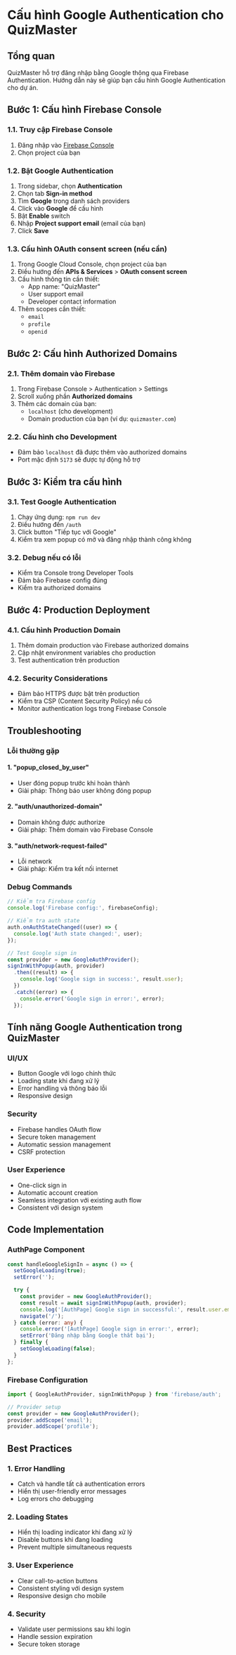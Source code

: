 # Cấu hình Google Authentication cho QuizMaster

## Tổng quan
QuizMaster hỗ trợ đăng nhập bằng Google thông qua Firebase Authentication. Hướng dẫn này sẽ giúp bạn cấu hình Google Authentication cho dự án.

## Bước 1: Cấu hình Firebase Console

### 1.1. Truy cập Firebase Console
1. Đăng nhập vào [Firebase Console](https://console.firebase.google.com/)
2. Chọn project của bạn

### 1.2. Bật Google Authentication
1. Trong sidebar, chọn **Authentication**
2. Chọn tab **Sign-in method**
3. Tìm **Google** trong danh sách providers
4. Click vào **Google** để cấu hình
5. Bật **Enable** switch
6. Nhập **Project support email** (email của bạn)
7. Click **Save**

### 1.3. Cấu hình OAuth consent screen (nếu cần)
1. Trong Google Cloud Console, chọn project của bạn
2. Điều hướng đến **APIs & Services** > **OAuth consent screen**
3. Cấu hình thông tin cần thiết:
   - App name: "QuizMaster"
   - User support email
   - Developer contact information
4. Thêm scopes cần thiết:
   - `email`
   - `profile`
   - `openid`

## Bước 2: Cấu hình Authorized Domains

### 2.1. Thêm domain vào Firebase
1. Trong Firebase Console > Authentication > Settings
2. Scroll xuống phần **Authorized domains**
3. Thêm các domain của bạn:
   - `localhost` (cho development)
   - Domain production của bạn (ví dụ: `quizmaster.com`)

### 2.2. Cấu hình cho Development
- Đảm bảo `localhost` đã được thêm vào authorized domains
- Port mặc định `5173` sẽ được tự động hỗ trợ

## Bước 3: Kiểm tra cấu hình

### 3.1. Test Google Authentication
1. Chạy ứng dụng: `npm run dev`
2. Điều hướng đến `/auth`
3. Click button "Tiếp tục với Google"
4. Kiểm tra xem popup có mở và đăng nhập thành công không

### 3.2. Debug nếu có lỗi
- Kiểm tra Console trong Developer Tools
- Đảm bảo Firebase config đúng
- Kiểm tra authorized domains

## Bước 4: Production Deployment

### 4.1. Cấu hình Production Domain
1. Thêm domain production vào Firebase authorized domains
2. Cập nhật environment variables cho production
3. Test authentication trên production

### 4.2. Security Considerations
- Đảm bảo HTTPS được bật trên production
- Kiểm tra CSP (Content Security Policy) nếu có
- Monitor authentication logs trong Firebase Console

## Troubleshooting

### Lỗi thường gặp

#### 1. "popup_closed_by_user"
- User đóng popup trước khi hoàn thành
- Giải pháp: Thông báo user không đóng popup

#### 2. "auth/unauthorized-domain"
- Domain không được authorize
- Giải pháp: Thêm domain vào Firebase Console

#### 3. "auth/network-request-failed"
- Lỗi network
- Giải pháp: Kiểm tra kết nối internet

### Debug Commands
```javascript
// Kiểm tra Firebase config
console.log('Firebase config:', firebaseConfig);

// Kiểm tra auth state
auth.onAuthStateChanged((user) => {
  console.log('Auth state changed:', user);
});

// Test Google sign in
const provider = new GoogleAuthProvider();
signInWithPopup(auth, provider)
  .then((result) => {
    console.log('Google sign in success:', result.user);
  })
  .catch((error) => {
    console.error('Google sign in error:', error);
  });
```

## Tính năng Google Authentication trong QuizMaster

### UI/UX
- Button Google với logo chính thức
- Loading state khi đang xử lý
- Error handling và thông báo lỗi
- Responsive design

### Security
- Firebase handles OAuth flow
- Secure token management
- Automatic session management
- CSRF protection

### User Experience
- One-click sign in
- Automatic account creation
- Seamless integration với existing auth flow
- Consistent với design system

## Code Implementation

### AuthPage Component
```typescript
const handleGoogleSignIn = async () => {
  setGoogleLoading(true);
  setError('');

  try {
    const provider = new GoogleAuthProvider();
    const result = await signInWithPopup(auth, provider);
    console.log('[AuthPage] Google sign in successful:', result.user.email);
    navigate('/');
  } catch (error: any) {
    console.error('[AuthPage] Google sign in error:', error);
    setError('Đăng nhập bằng Google thất bại');
  } finally {
    setGoogleLoading(false);
  }
};
```

### Firebase Configuration
```typescript
import { GoogleAuthProvider, signInWithPopup } from 'firebase/auth';

// Provider setup
const provider = new GoogleAuthProvider();
provider.addScope('email');
provider.addScope('profile');
```

## Best Practices

### 1. Error Handling
- Catch và handle tất cả authentication errors
- Hiển thị user-friendly error messages
- Log errors cho debugging

### 2. Loading States
- Hiển thị loading indicator khi đang xử lý
- Disable buttons khi đang loading
- Prevent multiple simultaneous requests

### 3. User Experience
- Clear call-to-action buttons
- Consistent styling với design system
- Responsive design cho mobile

### 4. Security
- Validate user permissions sau khi login
- Handle session expiration
- Secure token storage 